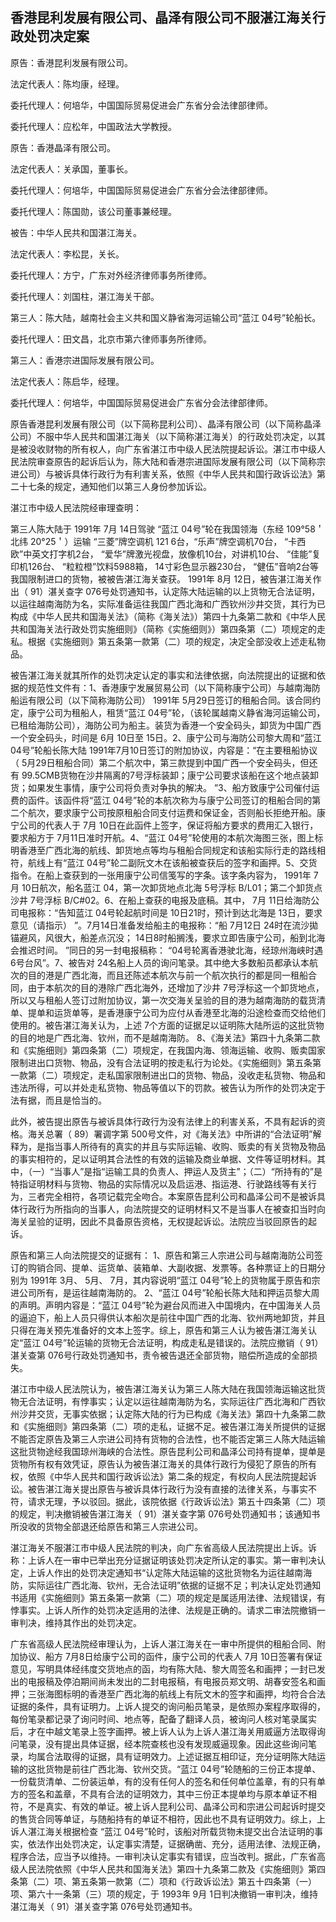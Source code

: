 ## 香港昆利发展有限公司、晶泽有限公司不服湛江海关行政处罚决定案

原告：香港昆利发展有限公司。

法定代表人：陈均康，经理。

委托代理人：何培华，中国国际贸易促进会广东省分会法律部律师。

委托代理人：应松年，中国政法大学教授。

原告：香港晶泽有限公司。

法定代表人：关承国，董事长。

委托代理人：何培华，中国国际贸易促进会广东省分会法律部律师。

委托代理人：陈国勋，该公司董事兼经理。

被告：中华人民共和国湛江海关。

法定代表人：李松昆，关长。

委托代理人：方宁，广东对外经济律师事务所律师。

委托代理人：刘国柱，湛江海关干部。

第三人：陈大陆，越南社会主义共和国义静省海河运输公司“蓝江 04号”轮船长。

委托代理人：田文昌，北京市第六律师事务所律师。

第三人：香港宗进国际发展有限公司。

法定代表人：陈启华，经理。

委托代理人：何培华，中国国际贸易促进会广东省分会法律部律师。

原告香港昆利发展有限公司（以下简称昆利公司）、晶泽有限公司（以下简称晶泽公司）不服中华人民共和国湛江海关（以下简称湛江海关）的行政处罚决定，以其是被没收财物的所有权人，向广东省湛江市中级人民法院提起诉讼。湛江市中级人民法院审查原告的起诉后认为，陈大陆和香港宗进国际发展有限公司（以下简称宗进公司）与被诉具体行政行为有利害关系，依照《中华人民共和国行政诉讼法》第二十七条的规定，通知他们以第三人身份参加诉讼。

湛江市中级人民法院经审理查明：

第三人陈大陆于 1991年 7月 14日驾驶 “蓝江 04号”轮在我国领海（东经 109°58＇北纬 20°25＇）运输 “三菱”牌空调机 121 6台，“乐声”牌空调机70台， “卡西欧”中英文打字机2台， “爱华”牌激光视盘，放像机10台，对讲机10台、 “佳能”复印机126台、 “粒粒橙”饮料5988箱， 14寸彩色显示器230台， “健伍”音响2台等我国限制进口的货物，被被告湛江海关查获。 1991年 8月 12日，被告湛江海关作出（ 91）湛关查字 076号处罚通知书，认定陈大陆运输的以上货物无合法证明，以运往越南海防为名，实际准备运往我国广西北海和广西钦州沙井交货，其行为已构成《中华人民共和国海关法》（简称《海关法》）第四十九条第二款和《中华人民共和国海关法行政处罚实施细则》（简称《实施细则》）第四条第（二）项规定的走私。根据《实施细则》第五条第一款第（二）项的规定，决定全部没收上述走私物品。

被告湛江海关就其所作的处罚决定认定的事实和法律依据，向法院提出的证据和依据的规范性文件有：1、香港康宁发展贸易公司（以下简称康宁公司）与越南海防船运有限公司（以下简称海防公司） 1991年 5月29日签订的租船合同。该合同约定，康宁公司为租船人，租赁“蓝江 04号”轮，（该轮属越南义静省海河运输公司，已租给海防公司），海防公司为船主。装货为香港一个安全码头，卸货为中国广西一个安全码头，时间是 6月 10日至 15日。2、康宁公司与海防公司黎大周和“蓝江 04号”轮船长陈大陆 1991年7月10日签订的附加协议，内容是：“在主要租船协议（ 5月29日租船合同）第二个航次中，第三款提到中国广西一个安全码头，但还有 99.5CMB货物在沙井隔离的7号浮标装卸；康宁公司要求该船在这个地点装卸货；如果发生事情，康宁公司将负责对争执的解决。 ”3、船方致康宁公司催付运费的函件。该函件将“蓝江 04号”轮的本航次称为与康宁公司签订的租船合同的第二个航次，要求康宁公司按原租船合同支付运费和保证金，否则船长拒绝开船。康宁公司的代表人于 7月 10日在此函件上签字，保证将船方要求的费用汇入银行，要求船方于 7月11日准时开航。4、“蓝江 04号”轮使用的本航次海图三张，图上标明香港至广西北海的航线、卸货地点等均与租船合同规定和该船实际行走的路线相符，航线上有“蓝江 04号”轮二副阮文木在该船被查获后的签字和画押。5、交货指令。在船上查获到的一张用康宁公司信笺写的字条。该字条内容为， 1991年 7月 10日航次，船名蓝江 04，第一次卸货地点北海 5号浮标 B/L01；第二个卸货点沙井 7号浮标 B/C#02。6、在船上查获的电报及底稿。其中， 7月 11日给海防公司电报称：“告知蓝江 04号轮起航时间是 10日21时，预计到达北海是 13日，要求意见（请指示） ”。7月14日准备发给船主的电报称：“船 7月12日 24时在流沙拋锚避风，风很大，船差点沉没； 14日8时船搁浅，要求立即告康宁公司，船到北海会推迟时间。 ”同日的另一封电报稿称： “04号轮离香港驶北海，经琼州海峡时遇 6号台风”。7、被告对 24名船上人员的询问笔录。其中绝大多数船员都承认本航次的目的港是广西北海，而且还陈述本航次与前一个航次执行的都是同一租船合同，由于本航次的目的港除广西北海外，还增加了沙井 7号浮标这一个卸货地点，所以又与租船人签订过附加协议，第一次交海关呈验的目的港为越南海防的载货清单、提单和运货单等，是香港康宁公司为应付从香港至北海的沿途检查而交给他们使用的。被告湛江海关认为，上述 7个方面的证据足以证明陈大陆所运的这批货物的目的地是广西北海、钦州，而不是越南海防。 8、《海关法》第四十九条第二款和《实施细则》第四条第（二）项规定，在我国内海、领海运输、收购、贩卖国家限制进出口货物、物品，没有合法证明的按走私行为论处。《实施细则》第五条第一款第（二）项规定，走私国家限制进出口的货物、物品，没收走私货物、物品和违法所得，可以并处走私货物、物品等值以下的罚款。被告认为所作的处罚决定于法有据，而且是恰当的。

此外，被告提出原告与被诉具体行政行为没有法律上的利害关系，不具有起诉的资格。海关总署（ 89）署调字第 500号文件，对《海关法》中所讲的“合法证明”解释为，是指当事人所待有的真实的并且与实际运输、收购、贩卖的有关货物及物品的事实相符的，足以证明其合法性的有效的运输及商业单据、文件等证明材料。其中，（一）“当事人”是指“运输工具的负责人、押运人及货主”；（二）“所持有的”是特指证明材料与货物、物品的实际情况以及启运港、指运港、行驶路线等有关行为，三者完全相符，各项记载完全吻合。本案原告昆利公司和晶泽公司不是被诉具体行政行为所指向的当事人，向法院提交的证明材料又不是当事人在被查扣当时向海关呈验的证明，因此不具备原告资格，无权提起诉讼。法院应当驳回原告的起诉。

原告和第三人向法院提交的证据有： 1、原告和第三人宗进公司与越南海防公司签订的购销合同、提单、运货单、装箱单、大副收据、发票等。各种票证上的日期分别为 1991年 3月、 5月、 7月，其内容说明“蓝江 04号”轮上的货物属于原告和宗进公司所有，是运往越南海防的。 2、“蓝江 04号”轮船长陈大陆和押运员黎大周的声明。声明内容是：“蓝江 04号”轮为避台风而进入中国境内，在中国海关人员的逼迫下，船上人员只得供认本船次是前往中国广西的北海、钦州两地卸货，并且只得在海关预先准备好的文本上签字。综上，原告和第三人认为被告湛江海关认定“蓝江 04号”轮运输的货物无合法证明，构成走私是错误的。法院应撤销（ 91）湛关查第 076号行政处罚通知书，责令被告退还全部货物，赔偿所造成的全部损失。

湛江市中级人民法院认为，被告湛江海关认为第三人陈大陆在我国领海运输这批货物无合法证明，有悖事实；认定以运往越南海防为名，实际运往广西北海和广西钦州沙井交货，无事实依据；认定陈大陆的行为已构成《海关法》第四十九条第二款和《实施细则》第四条第（二）项的走私，证据不足。被告湛江海关所提供的证据不能否定原告及第三人宗进公司持有货物的合法性，也不能否定第三人陈大陆运输这批货物途经我国琼州海峡的合法性。原告昆利公司和晶泽公司持有提单，提单是货物所有权有效凭证，原告认为被告湛江海关的具体行政行为侵犯了原告的所有权，依照《中华人民共和国行政诉讼法》第二条的规定，有权向人民法院提起诉讼。被告湛江海关提出原告与被诉具体行政行为没有直接的法律关系，与事实不符，请求无理，予以驳回。据此，该院依据《行政诉讼法》第五十四条第（二）项的规定，判决撤销被告湛江海关（ 91）湛关查字第 076号处罚通知书；该通知书所没收的货物全部退还给原告和第三人宗进公司。

湛江海关不服湛江市中级人民法院的判决，向广东省高级人民法院提出上诉。诉称：上诉人在一审中已举出充分证据证明该处罚决定所认定的事实。第一审判决认定，上诉人作出的处罚决定通知书“认定陈大陆运输的这批货物名为运往越南海防，实际运往广西北海、钦州，无合法证明”依据的证据不足；判决认定处罚通知书适用《实施细则》第五条第一款第（二）项的规定是属适用法律、法规错误，有悖事实。上诉人所作的处罚决定适用的法律、法规是正确的。请求二审法院撤销一审判决，维持其作出的处罚决定。

广东省高级人民法院经审理认为，上诉人湛江海关在一审中所提供的租船合同、附加协议、船方 7月8日给康宁公司的函件，康宁公司的代表人 7月 10日签署有保证意见，写明具体经纬度交货地点的函，均有陈大陆、黎大周签名和画押；一封已发出的电报稿及停泊期间尚未发出的二封电报稿，有电报员郑文明、胡春安签名和画押；三张海图标明的香港至广西北海的航线上有阮文木的签字和画押，均符合合法证据的条件，具有证明力。上诉人提交的询问船员笔录，是依照办案程序取得的，每份笔录都记录了询问时间、地点等，配备了翻译人员，被询问人核对笔录属实后，才在中越文笔录上签字画押。被上诉人认为上诉人湛江海关用威逼方法取得询问笔录，没有提出具体证据，经本院查核也没有发现威逼现象。因此这些询问笔录，均属合法取得的证据，具有证明效力。上述证据互相印证，充分证明陈大陆运输的这批货物是前往广西北海、钦州交货。“蓝江 04号”轮随船的三份正本提单、一份载货清单、二份装运单，有的没有任何人的签名和任何单位盖章，有的只有单方的签名和盖章，不具有合法的证明效力，其中三份正本提单均与原本单证不相符，不是真实、有效的单证。被上诉人昆利公司、晶泽公司和宗进公司起诉时提交的售货合同等单证，与随船持有的单证不相符，因此也不具有证明效力。综上，上诉人湛江海关根据检查 “蓝江 04号”轮时，该船对所载货物未提交出合法证明的事实，依法作出处罚决定，认定事实清楚，证据确凿、充分，适用法律、法规正确，程序合法，应当予以维持。一审判决认定事实有错误，应当改判。据此，广东省高级人民法院依照《中华人民共和国海关法》第四十九条第二款及《实施细则》第四条第（二）项、第五条第一款第（二）项和《行政诉讼法》第五十四条第（一）项、第六十一条第（三）项的规定，于 1993年 9月 1日判决撤销一审判决，维持湛江海关（ 91）湛关查字第 076号处罚通知书。

